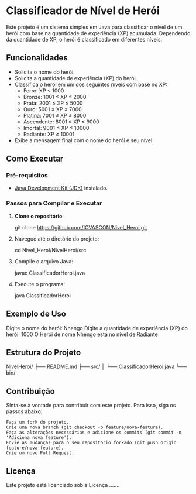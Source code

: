 # Classificador de Nível de Herói

Este projeto é um sistema simples em Java para classificar o nível de um herói com base na quantidade de experiência (XP) acumulada. Dependendo da quantidade de XP, o herói é classificado em diferentes níveis.

## Funcionalidades

- Solicita o nome do herói.
- Solicita a quantidade de experiência (XP) do herói.
- Classifica o herói em um dos seguintes níveis com base no XP:
  - Ferro: XP < 1000
  - Bronze: 1001 ≤ XP ≤ 2000
  - Prata: 2001 ≤ XP ≤ 5000
  - Ouro: 5001 ≤ XP ≤ 7000
  - Platina: 7001 ≤ XP ≤ 8000
  - Ascendente: 8001 ≤ XP ≤ 9000
  - Imortal: 9001 ≤ XP ≤ 10000
  - Radiante: XP ≥ 10001
- Exibe a mensagem final com o nome do herói e seu nível.

## Como Executar

### Pré-requisitos

- [Java Development Kit (JDK)](https://www.oracle.com/java/technologies/javase-downloads.html) instalado.

### Passos para Compilar e Executar

1. **Clone o repositório**:

   git clone https://github.com/IOVASCON/Nivel_Heroi.git

2. Navegue até o diretório do projeto:

    cd Nivel_Heroi/NivelHeroi/src

3. Compile o arquivo Java:

    javac ClassificadorHeroi.java

4. Execute o programa:

    java ClassificadorHeroi

## Exemplo de Uso

Digite o nome do herói: Nhengo
Digite a quantidade de experiência (XP) do herói: 1000
O Herói de nome Nhengo está no nível de Radiante

## Estrutura do Projeto

NivelHeroi/
├── README.md
├── src/
│   └── ClassificadorHeroi.java
└── bin/

## Contribuição

Sinta-se à vontade para contribuir com este projeto. Para isso, siga os passos abaixo:

    Faça um fork do projeto.
    Crie uma nova branch (git checkout -b feature/nova-feature).
    Faça as alterações necessárias e adicione os commits (git commit -m 'Adiciona nova feature').
    Envie as mudanças para o seu repositório forkado (git push origin feature/nova-feature).
    Crie um novo Pull Request.

## Licença

Este projeto está licenciado sob a Licença .......